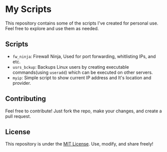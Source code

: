 # My Scripts

This repository contains some of the scripts I've created for personal use. Feel free to explore and use them as needed.

## Scripts

- `fw_ninja`: Firewall Ninja, Used for port forwarding, whitlisting IPs, and etc.
- `usrs_bckup`: Backups Linux users by creating executable commands(using `useradd`) which can be executed on other servers. 
- `myip`: Simple script to show current IP address and It's location and provider.

## Contributing

Feel free to contribute! Just fork the repo, make your changes, and create a pull request.

## License

This repository is under the [MIT License](LICENSE). Use, modify, and share freely!
